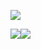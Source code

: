 ![](https://github-profile-summary-cards.vercel.app/api/cards/profile-details?username=nc30&theme=solarized_dark)

![](https://github-profile-summary-cards.vercel.app/api/cards/stats?username=nc30&theme=solarized_dark)![](https://github-profile-summary-cards.vercel.app/api/cards/repos-per-language?username=nc30&theme=solarized_dark)


<!--
**nc30/nc30** is a ✨ _special_ ✨ repository because its `README.md` (this file) appears on your GitHub profile.

Here are some ideas to get you started:

- 🔭 I’m currently working on ...
- 🌱 I’m currently learning ...
- 👯 I’m looking to collaborate on ...
- 🤔 I’m looking for help with ...
- 💬 Ask me about ...
- 📫 How to reach me: ...
- 😄 Pronouns: ...
- ⚡ Fun fact: ...
-->
